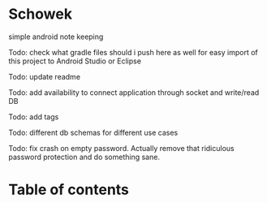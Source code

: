Schowek
=======

simple android note keeping

Todo: check what gradle files should i push here as well for easy import of this project to Android Studio or Eclipse

Todo: update readme

Todo: add availability to connect application through socket and write/read DB

Todo: add tags

Todo: different db schemas for different use cases

Todo: fix crash on empty password. Actually remove that ridiculous password protection and do something sane.

# Table of contents
